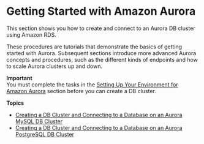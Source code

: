 # Getting Started with Amazon Aurora<a name="CHAP_GettingStartedAurora"></a>

 This section shows you how to create and connect to an Aurora DB cluster using Amazon RDS\. 

 These procedures are tutorials that demonstrate the basics of getting started with Aurora\. Subsequent sections introduce more advanced Aurora concepts and procedures, such as the different kinds of endpoints and how to scale Aurora clusters up and down\. 

**Important**  
You must complete the tasks in the [Setting Up Your Environment for Amazon Aurora](CHAP_SettingUp_Aurora.md) section before you can create a DB cluster\. 

**Topics**
+ [Creating a DB Cluster and Connecting to a Database on an Aurora MySQL DB Cluster](CHAP_GettingStartedAurora.CreatingConnecting.Aurora.md)
+ [Creating a DB Cluster and Connecting to a Database on an Aurora PostgreSQL DB Cluster](CHAP_GettingStartedAurora.CreatingConnecting.AuroraPostgreSQL.md)